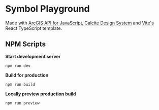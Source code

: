 # Symbol Playground

Made with [ArcGIS API for JavaScript](https://developers.arcgis.com/javascript/latest/), [Calcite Design System](https://developers.arcgis.com/calcite-design-system/components/) and [Vite's](https://vitejs.dev/) React TypeScript template.

## NPM Scripts

**Start development server**

```
npm run dev
```

**Build for production**

```
npm run build
```

**Locally preview production build**

```
npm run preview
```
